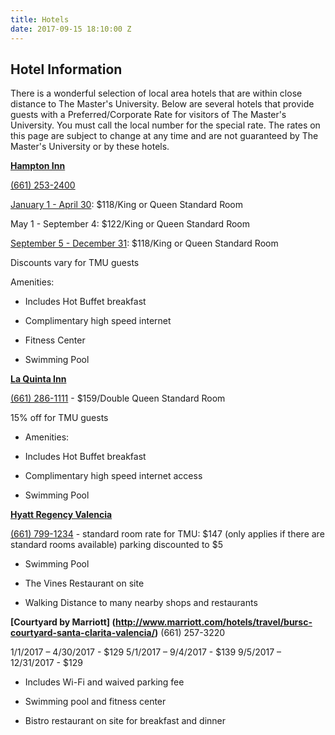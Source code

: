 ```yaml
---
title: Hotels
date: 2017-09-15 18:10:00 Z
---
```


## **Hotel Information**

There is a wonderful selection of local area hotels that are within close distance to The Master's University. Below are several hotels that provide guests with a Preferred/Corporate Rate for visitors of The Master's University. You must call the local number for the special rate. The rates on this page are subject to change at any time and are not guaranteed by The Master's University or by these hotels.

**[Hampton Inn](http://hamptoninn3.hilton.com/en/hotels/california/hampton-inn-los-angeles-santa-clarita-LAXVLHX/index.html)**

[(661) 253-2400](tel:(661)%20253-2400)

[January 1 - April 30](x-apple-data-detectors://13): $118/King or Queen Standard Room 

May 1 - September 4: $122/King or Queen Standard Room

[September 5 - December 31](x-apple-data-detectors://17): $118/King or Queen Standard Room

Discounts vary for TMU guests

Amenities:

* Includes Hot Buffet breakfast

* Complimentary high speed internet

* Fitness Center

* Swimming Pool

**[La Quinta Inn](http://www.lq.com/lq/properties/propertyProfile.do?ident=LQ772)**

[(661) 286-1111](tel:(661)%20286-1111) - $159/Double Queen Standard Room

15% off for TMU guests

* Amenities:

* Includes Hot Buffet breakfast

* Complimentary high speed internet access

* Swimming Pool

**[Hyatt Regency Valencia](http://valencia.hyatt.com/en/hotel/home.html)**

[(661) 799-1234](tel:(661)%20799-1234) - standard room rate for TMU: $147 (only applies if there are standard rooms available) parking discounted to $5

* Swimming Pool

* The Vines Restaurant on site

* Walking Distance to many nearby shops and restaurants

**[Courtyard by Marriott]
(http://www.marriott.com/hotels/travel/bursc-courtyard-santa-clarita-valencia/)**
\(661) 257-3220

1/1/2017 – 4/30/2017 - $129
5/1/2017 – 9/4/2017 - $139
9/5/2017 – 12/31/2017 - $129

* Includes Wi-Fi and waived parking fee

* Swimming pool and fitness center

* Bistro restaurant on site for breakfast and dinner